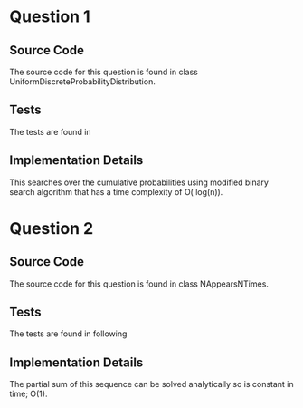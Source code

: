 <style TYPE="text/css">
code.has-jax {font: inherit; font-size: 100%; background: inherit; border: inherit;}
</style>
<script type="text/x-mathjax-config">
MathJax.Hub.Config({
    tex2jax: {
        inlineMath: [['$','$'], ['\\(','\\)']],
        skipTags: ['script', 'noscript', 'style', 'textarea', 'pre'] // removed 'code' entry
    }
});
MathJax.Hub.Queue(function() {
    var all = MathJax.Hub.getAllJax(), i;
    for(i = 0; i < all.length; i += 1) {
        all[i].SourceElement().parentNode.className += ' has-jax';
    }
});
</script>
<script type="text/javascript" src="https://cdnjs.cloudflare.com/ajax/libs/mathjax/2.7.4/MathJax.js?config=TeX-AMS_HTML-full"></script>

# Question 1

## Source Code

The source code for this question is found in class UniformDiscreteProbabilityDistribution.

## Tests

The tests are found in

## Implementation Details

This searches over the cumulative probabilities using modified binary search algorithm that has a time complexity of O(
log(n)).

# Question 2

## Source Code

The source code for this question is found in class NAppearsNTimes.

## Tests

The tests are found in following

## Implementation Details

The partial sum of this sequence can be solved analytically so is constant in time; O(1).   






